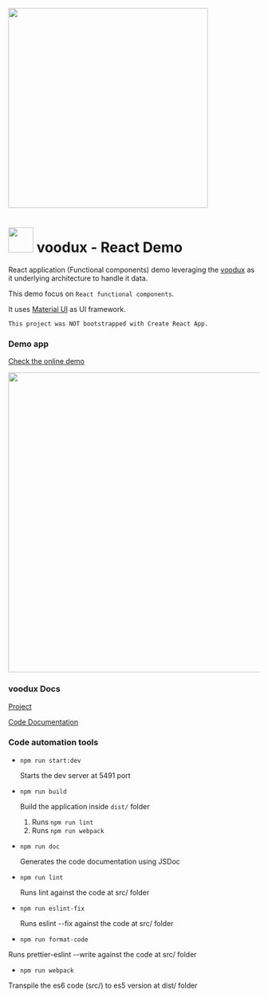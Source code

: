 [<img src="https://i.imgur.com/a856gth.png" width="400" />](https://web2solutions.github.io/voodux/code/index.html)



#   <img src="https://avatars3.githubusercontent.com/u/14809007?s=280&v=4" width="50" /> voodux - React Demo

React application (Functional components) demo leveraging the [voodux](https://github.com/web2solutions/voodux) as it underlying architecture to handle it data.

This demo focus on `React functional components`.

It uses [Material UI](https://material-ui.com/) as UI framework.


`This project was NOT bootstrapped with Create React App.`


### Demo app

[Check the online demo](https://voodux-react-functions-demo.vercel.app/)


<img src="https://i.imgur.com/b29Lsgj.png" width="600" />



### voodux Docs

[Project](https://github.com/web2solutions/voodux)


[Code Documentation](https://web2solutions.github.io/voodux/)



### Code automation tools


- `npm run start:dev`

  Starts the dev server at 5491 port

- `npm run build`

  Build the application inside `dist/` folder

  1. Runs `npm run lint`
  2. Runs `npm run webpack`

- `npm run doc`

  Generates the code documentation using JSDoc

- `npm run lint`

  Runs lint against the code at src/ folder

- `npm run eslint-fix`

  Runs eslint --fix against the code at src/ folder

- `npm run format-code`

Runs prettier-eslint --write against the code at src/ folder

- `npm run webpack`

Transpile the es6 code (src/) to es5 version at dist/ folder

